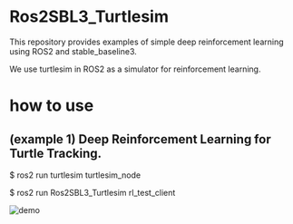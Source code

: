 # Ros2SBL3_Turtlesim

This repository provides examples of simple deep reinforcement learning using ROS2 and stable_baseline3.

We use turtlesim in ROS2 as a simulator for reinforcement learning.

# how to use
## (example 1) Deep Reinforcement Learning for Turtle Tracking.

$ ros2 run turtlesim turtlesim_node

$ ros2 run Ros2SBL3_Turtlesim rl_test_client 

![demo](https://raw.github.com/wiki/HNakagomi/Ros2SBL3_Turtlesim/images/10000step_trained.gif)
